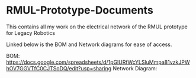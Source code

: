 # RMUL-Prototype-Documents
This contains all my work on the electrical network of the RMUL prototype for Legacy Robotics

Linked below is the BOM and Network diagrams for ease of access. 

BOM: https://docs.google.com/spreadsheets/d/1pGlURfWcYLSluMmpa81vzkJPWhOV7GGVTfC0CJTSoDQ/edit?usp=sharing 
Network Diagram:  
